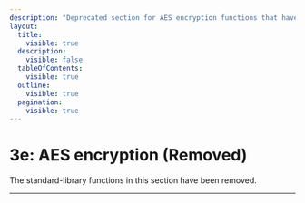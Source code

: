 ```yaml
---
description: "Deprecated section for AES encryption functions that have been removed from the standard library."
layout:
  title:
    visible: true
  description:
    visible: false
  tableOfContents:
    visible: true
  outline:
    visible: true
  pagination:
    visible: true
---
```


# 3e: AES encryption (Removed)

The standard-library functions in this section have been removed.

---
